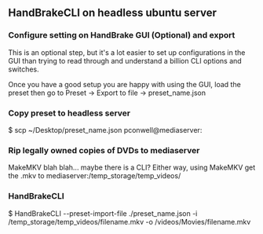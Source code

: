 ## HandBrakeCLI on headless ubuntu server

### Configure setting on HandBrake GUI (Optional) and export

This is an optional step, but it's a lot easier to set up configurations in the GUI than trying to read through and understand a billion CLI options and switches.

Once you have a good setup you are happy with using the GUI, load the preset then go to Preset -> Export to file -> preset_name.json

### Copy preset to headless server

$ scp ~/Desktop/preset_name.json pconwell@mediaserver:

### Rip legally owned copies of DVDs to mediaserver

MakeMKV blah blah... maybe there is a CLI? Either way, using MakeMKV get the .mkv to mediaserver:/temp_storage/temp_videos/

### HandBrakeCLI

$ HandBrakeCLI --preset-import-file ./preset_name.json -i /temp_storage/temp_videos/filename.mkv -o /videos/Movies/filename.mkv
